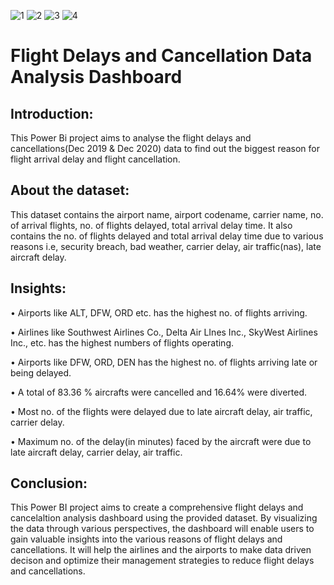 ![1](https://github.com/Anishmodi20/Power_Bi_Projects/assets/79532223/f25a0ed5-b44f-48cc-9f1a-d9324f1fcdf3) ![2](https://github.com/Anishmodi20/Power_Bi_Projects/assets/79532223/8016b4bf-9c93-4cd5-8881-514eef961f76)
![3](https://github.com/Anishmodi20/Power_Bi_Projects/assets/79532223/c411864e-ac02-40fa-b459-0e7426340611) ![4](https://github.com/Anishmodi20/Power_Bi_Projects/assets/79532223/15d35fc1-e8f8-4367-9a56-e23e4a1e4537)




# Flight Delays and Cancellation Data Analysis Dashboard

## Introduction:
This Power Bi project aims to  analyse the flight delays and cancellations(Dec 2019 & Dec 2020) data to find out the biggest reason for flight arrival delay and flight cancellation.

## About the dataset:
This dataset contains the airport name, airport codename, carrier name, no. of arrival flights, no. of flights delayed, total arrival delay time. It also contains the no. of flights delayed and total arrival delay time due to various reasons i.e, security breach, bad weather, carrier delay, air traffic(nas), late aircraft delay.

## Insights:

•	Airports like ALT, DFW, ORD etc. has the highest no. of flights arriving.

•	Airlines like Southwest Airlines Co., Delta Air LInes Inc., SkyWest Airlines Inc., etc. has the highest numbers of flights operating.

•	Airports like DFW, ORD, DEN has the highest no. of flights arriving late or being delayed.

•	A total of 83.36 % aircrafts were cancelled and 16.64% were diverted.

•	Most no. of the flights were delayed due to late aircraft delay, air traffic, carrier delay.

•	Maximum no. of the delay(in minutes) faced by the aircraft were due to late aircraft delay, carrier delay, air traffic.

## Conclusion:
This Power BI project aims to create a comprehensive flight delays and cancelaltion analysis dashboard using the provided dataset. By visualizing the data through various perspectives, the dashboard will enable users to gain valuable insights into the various reasons of flight delays and cancellations. It will help the airlines and the airports to make data driven decison and optimize their management strategies to reduce flight delays and cancellations.
